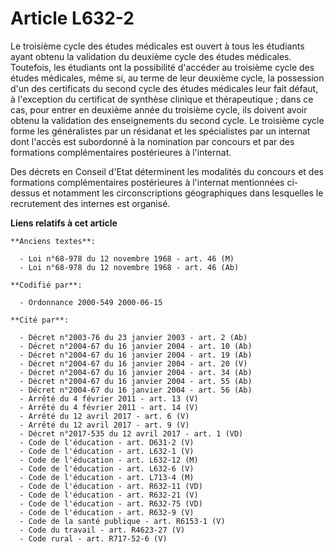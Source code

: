 # Article L632-2

Le troisième cycle des études médicales est ouvert à tous les étudiants ayant obtenu la validation du deuxième cycle des
études médicales. Toutefois, les étudiants ont la possibilité d'accéder au troisième cycle des études médicales, même si, au
terme de leur deuxième cycle, la possession d'un des certificats du second cycle des études médicales leur fait défaut, à
l'exception du certificat de synthèse clinique et thérapeutique ; dans ce cas, pour entrer en deuxième année du troisième
cycle, ils doivent avoir obtenu la validation des enseignements du second cycle. Le troisième cycle forme les généralistes
par un résidanat et les spécialistes par un internat dont l'accès est subordonné à la nomination par concours et par des
formations complémentaires postérieures à l'internat.

Des décrets en Conseil d'Etat déterminent les modalités du concours et des formations complémentaires postérieures à
l'internat mentionnées ci-dessus et notamment les circonscriptions géographiques dans lesquelles le recrutement des internes
est organisé.

**Liens relatifs à cet article**

	**Anciens textes**:

	  - Loi n°68-978 du 12 novembre 1968 - art. 46 (M)
	  - Loi n°68-978 du 12 novembre 1968 - art. 46 (Ab)

	**Codifié par**:

	  - Ordonnance 2000-549 2000-06-15

	**Cité par**:

	  - Décret n°2003-76 du 23 janvier 2003 - art. 2 (Ab)
	  - Décret n°2004-67 du 16 janvier 2004 - art. 10 (Ab)
	  - Décret n°2004-67 du 16 janvier 2004 - art. 19 (Ab)
	  - Décret n°2004-67 du 16 janvier 2004 - art. 20 (V)
	  - Décret n°2004-67 du 16 janvier 2004 - art. 34 (Ab)
	  - Décret n°2004-67 du 16 janvier 2004 - art. 55 (Ab)
	  - Décret n°2004-67 du 16 janvier 2004 - art. 56 (Ab)
	  - Arrêté du 4 février 2011 - art. 13 (V)
	  - Arrêté du 4 février 2011 - art. 14 (V)
	  - Arrêté du 12 avril 2017 - art. 6 (V)
	  - Arrêté du 12 avril 2017 - art. 9 (V)
	  - Décret n°2017-535 du 12 avril 2017 - art. 1 (VD)
	  - Code de l'éducation - art. D631-2 (V)
	  - Code de l'éducation - art. L632-1 (V)
	  - Code de l'éducation - art. L632-12 (M)
	  - Code de l'éducation - art. L632-6 (V)
	  - Code de l'éducation - art. L713-4 (M)
	  - Code de l'éducation - art. R632-11 (VD)
	  - Code de l'éducation - art. R632-21 (V)
	  - Code de l'éducation - art. R632-75 (VD)
	  - Code de l'éducation - art. R632-9 (V)
	  - Code de la santé publique - art. R6153-1 (V)
	  - Code du travail - art. R4623-27 (V)
	  - Code rural - art. R717-52-6 (V)
